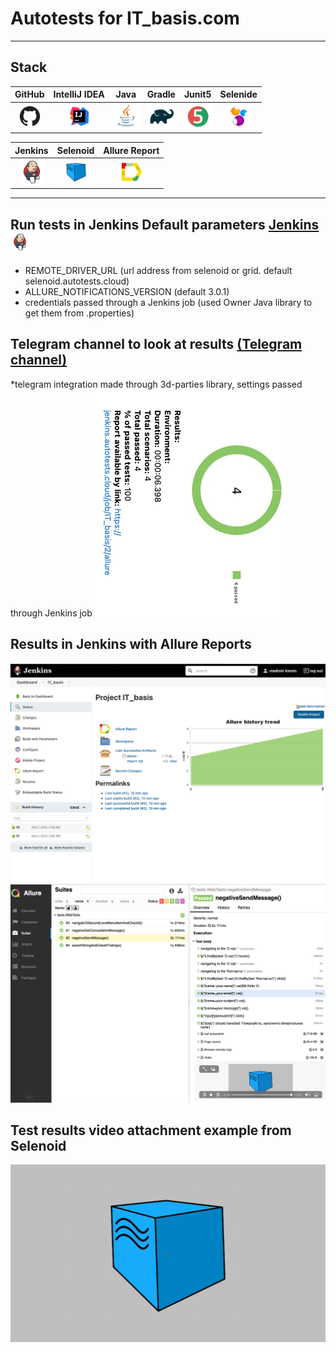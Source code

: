 # Autotests for IT_basis.com
___
## Stack
| GitHub | IntelliJ IDEA | Java | Gradle | Junit5 | Selenide |
|:------:|:----:|:----:|:------:|:------:|:--------:|
| <img src="images/GitHub.svg" width="40" height="40"> | <img src="images/IDEA.svg" width="40" height="40"> | <img src="images/JAVA.svg" width="40" height="40"> | <img src="images/Gradle.svg" width="40" height="40"> | <img src="images/Junit5.svg" width="40" height="40"> | <img src="images/Selenide.svg" width="40" height="40"> |

| Jenkins | Selenoid | Allure Report | 
|:--------:|:-------------:|:---------:|
| <img src="images/Jenkins.svg" width="40" height="40"> | <img src="images/Selenoid.svg" width="40" height="40"> | <img src="images/Allure Report.svg" width="40" height="40"> | 
___

## Run tests in Jenkins Default parameters [Jenkins](https://jenkins.autotests.cloud/job/dataart_tests/build?delay=0sec) <a href="https://www.jetbrains.com/idea/"><img src="./images/Jenkins.svg" width="30" height="30"  alt="Jenkins"/></a>

* REMOTE_DRIVER_URL (url address from selenoid or grid. default selenoid.autotests.cloud)
* ALLURE_NOTIFICATIONS_VERSION (default 3.0.1)
* credentials passed through a Jenkins job (used Owner Java library to get them from .properties)

## Telegram channel to look at results [(Telegram channel)](https://t.me/joinchat/d7-KKDr_A4FjMjM6)
*telegram integration made through 3d-parties library, settings passed through Jenkins job
![alt "Telegram"](./images/telegramITb.png "telegram")

## Results in Jenkins with Allure Reports
![alt "Jenkins"](./images/jenkinsITb.png "Jenkins")
![alt "Allure reports"](./images/allureITb.png "Allure Reports")

## Test results video attachment example from Selenoid

![alt "Video from Selenoid"](./images/videoITb.gif "Video from Selenoid")
